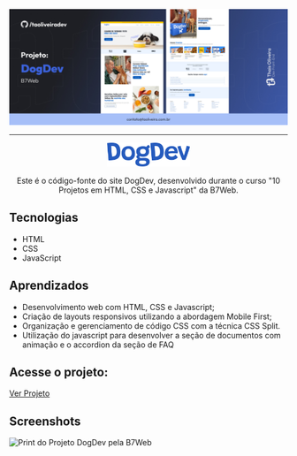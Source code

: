   <img src="img/print/capa-dogdev-b7web.jpg" alt="Capa do Projeto DogDev pela B7Web">

<hr>

<p align="center"> <img src="img/logo.png" alt="Logo do Site" width = "150" height = "auto"> </p>
<p align="center">Este é o código-fonte do site DogDev, desenvolvido durante o curso "10 Projetos em HTML, CSS e Javascript" da B7Web. </p>

## Tecnologias

- HTML
- CSS
- JavaScript

## Aprendizados

- Desenvolvimento web com HTML, CSS e Javascript;
- Criação de layouts responsivos utilizando a abordagem Mobile First;
- Organização e gerenciamento de código CSS com a técnica CSS Split.
- Utilização do javascript para desenvolver a seção de documentos com animação e o accordion da seção de FAQ

## Acesse o projeto:

<a href="https://taoliveira.com.br/dogdev-b7web"> Ver Projeto</a>

## Screenshots

<img src="img/print/dogdev-thais-oliveira-b7web.png" alt="Print do Projeto DogDev pela B7Web">
